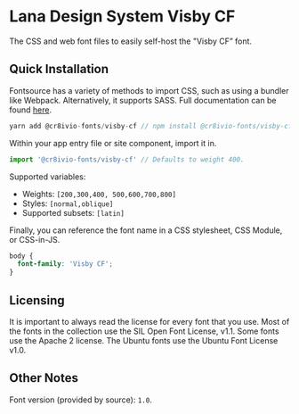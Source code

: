 # Lana Design System Visby CF

The CSS and web font files to easily self-host the "Visby CF” font.

## Quick Installation

Fontsource has a variety of methods to import CSS, such as using a bundler like Webpack. Alternatively, it supports SASS. Full documentation can be found [here](https://fontsource.org/docs/introduction).

```javascript
yarn add @cr8ivio-fonts/visby-cf // npm install @cr8ivio-fonts/visby-cf
```

Within your app entry file or site component, import it in.

```javascript
import '@cr8ivio-fonts/visby-cf' // Defaults to weight 400.
```

Supported variables:

- Weights: `[200,300,400, 500,600,700,800]`
- Styles: `[normal,oblique]`
- Supported subsets: `[latin]`

Finally, you can reference the font name in a CSS stylesheet, CSS Module, or CSS-in-JS.

```css
body {
  font-family: 'Visby CF';
}
```

## Licensing

It is important to always read the license for every font that you use.
Most of the fonts in the collection use the SIL Open Font License, v1.1. Some fonts use the Apache 2 license. The Ubuntu fonts use the Ubuntu Font License v1.0.

[//]: # 'TODO'
[//]: # 'Font [Source](https://github.com/jbmorizot/BluuNext) and [License](https://github.com/jbmorizot/BluuNext/blob/master/OFL_BluuNext.txt).'

## Other Notes

Font version (provided by source): `1.0`.
